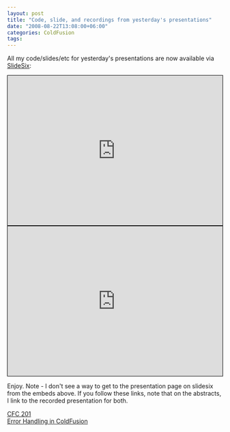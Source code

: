 ```yaml
---
layout: post
title: "Code, slide, and recordings from yesterday's presentations"
date: "2008-08-22T13:08:00+06:00"
categories: ColdFusion 
tags: 
---
```


All my code/slides/etc for yesterday's presentations are now available via <a href="http://www.slidesix.com">SlideSix</a>:

<iframe src="http://slidesix.com/play/Error-Handling-in-ColdFusion" style="border: 1px solid black; width:100%; height: 350px;"></iframe>

<iframe src="http://slidesix.com/play/CFC-201" style="border: 1px solid black; width:100%; height: 350px;"></iframe>

Enjoy. Note - I don't see a way to get to the presentation page on slidesix from the embeds above. If you follow these links, note that on the abstracts, I link to the recorded presentation for both.

<a href="http://slidesix.com/view/CFC-201">CFC 201</a><br/>
<a href="http://slidesix.com/view/Error-Handling-in-ColdFusion">Error Handling in ColdFusion</a>